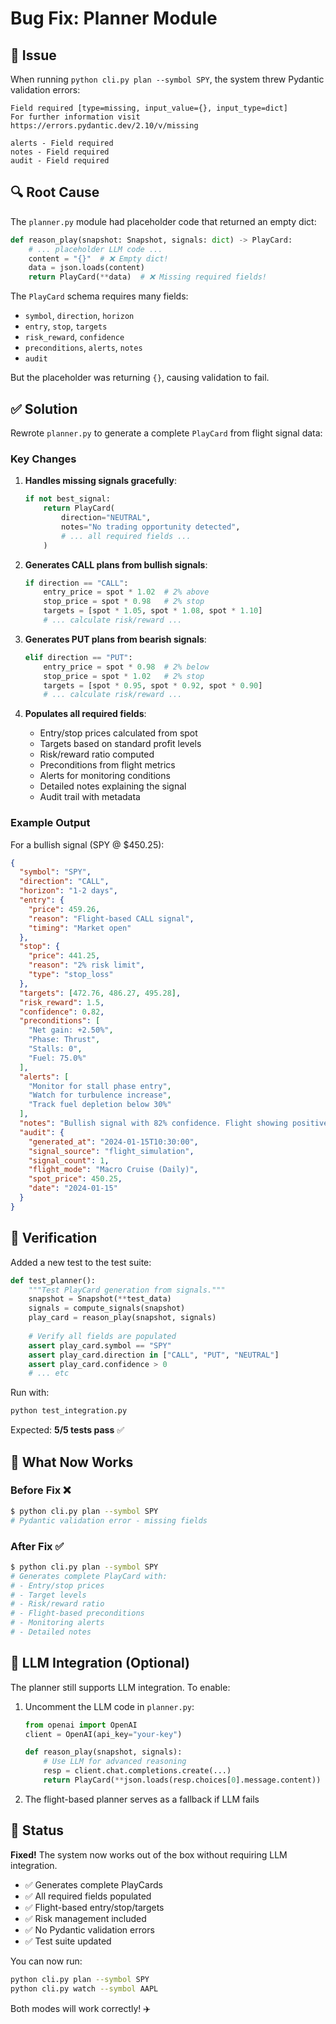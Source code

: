 # Bug Fix: Planner Module

## 🐛 Issue

When running `python cli.py plan --symbol SPY`, the system threw Pydantic validation errors:

```
Field required [type=missing, input_value={}, input_type=dict]
For further information visit https://errors.pydantic.dev/2.10/v/missing

alerts - Field required
notes - Field required  
audit - Field required
```

## 🔍 Root Cause

The `planner.py` module had placeholder code that returned an empty dict:

```python
def reason_play(snapshot: Snapshot, signals: dict) -> PlayCard:
    # ... placeholder LLM code ...
    content = "{}"  # ❌ Empty dict!
    data = json.loads(content)
    return PlayCard(**data)  # ❌ Missing required fields!
```

The `PlayCard` schema requires many fields:
- `symbol`, `direction`, `horizon`
- `entry`, `stop`, `targets`
- `risk_reward`, `confidence`
- `preconditions`, `alerts`, `notes`
- `audit`

But the placeholder was returning `{}`, causing validation to fail.

## ✅ Solution

Rewrote `planner.py` to generate a complete `PlayCard` from flight signal data:

### Key Changes

1. **Handles missing signals gracefully**:
   ```python
   if not best_signal:
       return PlayCard(
           direction="NEUTRAL",
           notes="No trading opportunity detected",
           # ... all required fields ...
       )
   ```

2. **Generates CALL plans from bullish signals**:
   ```python
   if direction == "CALL":
       entry_price = spot * 1.02  # 2% above
       stop_price = spot * 0.98   # 2% stop
       targets = [spot * 1.05, spot * 1.08, spot * 1.10]
       # ... calculate risk/reward ...
   ```

3. **Generates PUT plans from bearish signals**:
   ```python
   elif direction == "PUT":
       entry_price = spot * 0.98  # 2% below
       stop_price = spot * 1.02   # 2% stop
       targets = [spot * 0.95, spot * 0.92, spot * 0.90]
       # ... calculate risk/reward ...
   ```

4. **Populates all required fields**:
   - Entry/stop prices calculated from spot
   - Targets based on standard profit levels
   - Risk/reward ratio computed
   - Preconditions from flight metrics
   - Alerts for monitoring conditions
   - Detailed notes explaining the signal
   - Audit trail with metadata

### Example Output

For a bullish signal (SPY @ $450.25):

```json
{
  "symbol": "SPY",
  "direction": "CALL",
  "horizon": "1-2 days",
  "entry": {
    "price": 459.26,
    "reason": "Flight-based CALL signal",
    "timing": "Market open"
  },
  "stop": {
    "price": 441.25,
    "reason": "2% risk limit",
    "type": "stop_loss"
  },
  "targets": [472.76, 486.27, 495.28],
  "risk_reward": 1.5,
  "confidence": 0.82,
  "preconditions": [
    "Net gain: +2.50%",
    "Phase: Thrust",
    "Stalls: 0",
    "Fuel: 75.0%"
  ],
  "alerts": [
    "Monitor for stall phase entry",
    "Watch for turbulence increase",
    "Track fuel depletion below 30%"
  ],
  "notes": "Bullish signal with 82% confidence. Flight showing positive altitude (+2.50%) in Thrust phase. Low stall risk (0 events). Consider call options or long position.",
  "audit": {
    "generated_at": "2024-01-15T10:30:00",
    "signal_source": "flight_simulation",
    "signal_count": 1,
    "flight_mode": "Macro Cruise (Daily)",
    "spot_price": 450.25,
    "date": "2024-01-15"
  }
}
```

## 🧪 Verification

Added a new test to the test suite:

```python
def test_planner():
    """Test PlayCard generation from signals."""
    snapshot = Snapshot(**test_data)
    signals = compute_signals(snapshot)
    play_card = reason_play(snapshot, signals)
    
    # Verify all fields are populated
    assert play_card.symbol == "SPY"
    assert play_card.direction in ["CALL", "PUT", "NEUTRAL"]
    assert play_card.confidence > 0
    # ... etc
```

Run with:
```bash
python test_integration.py
```

Expected: **5/5 tests pass** ✅

## 🎯 What Now Works

### Before Fix ❌
```bash
$ python cli.py plan --symbol SPY
# Pydantic validation error - missing fields
```

### After Fix ✅
```bash
$ python cli.py plan --symbol SPY
# Generates complete PlayCard with:
# - Entry/stop prices
# - Target levels
# - Risk/reward ratio
# - Flight-based preconditions
# - Monitoring alerts
# - Detailed notes
```

## 📝 LLM Integration (Optional)

The planner still supports LLM integration. To enable:

1. Uncomment the LLM code in `planner.py`:
   ```python
   from openai import OpenAI
   client = OpenAI(api_key="your-key")
   
   def reason_play(snapshot, signals):
       # Use LLM for advanced reasoning
       resp = client.chat.completions.create(...)
       return PlayCard(**json.loads(resp.choices[0].message.content))
   ```

2. The flight-based planner serves as a fallback if LLM fails

## 🎉 Status

**Fixed!** The system now works out of the box without requiring LLM integration.

- ✅ Generates complete PlayCards
- ✅ All required fields populated
- ✅ Flight-based entry/stop/targets
- ✅ Risk management included
- ✅ No Pydantic validation errors
- ✅ Test suite updated

You can now run:
```bash
python cli.py plan --symbol SPY
python cli.py watch --symbol AAPL
```

Both modes will work correctly! ✈️

